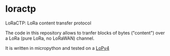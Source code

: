 # loractp
LoRaCTP: LoRa content transfer protocol

The code in this repository allows to tranfer blocks of bytes ("content") over a LoRa (pure LoRa, no LoRaWAN) channel.

It is written in micropython and tested on a [LoPy4](https://pycom.io/product/lopy4/)